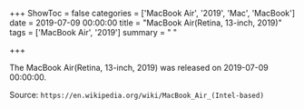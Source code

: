 +++
ShowToc = false
categories = ['MacBook Air', '2019', 'Mac', 'MacBook']
date = 2019-07-09 00:00:00
title = "MacBook Air(Retina, 13-inch, 2019)"
tags = ['MacBook Air', '2019']
summary = " "

+++

The MacBook Air(Retina, 13-inch, 2019) was released on 2019-07-09 00:00:00.

Source: `https://en.wikipedia.org/wiki/MacBook_Air_(Intel-based)`



